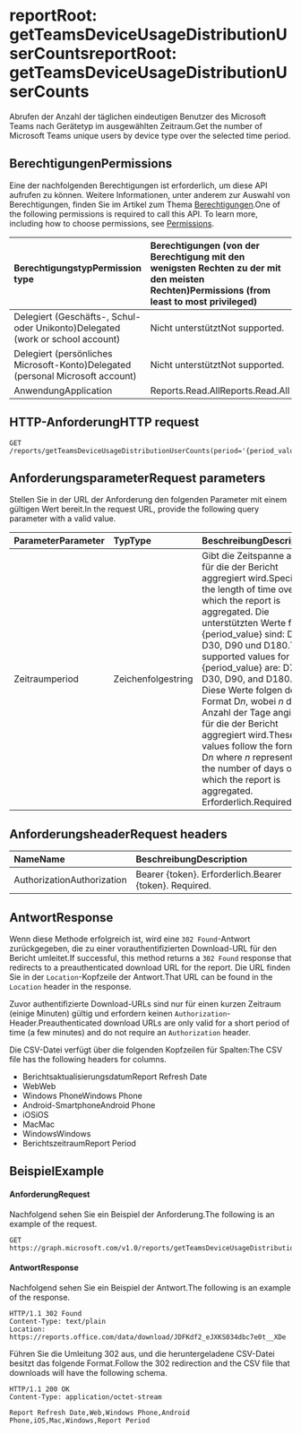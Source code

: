 # <a name="reportroot-getteamsdeviceusagedistributionusercounts"></a><span data-ttu-id="d5d69-101">reportRoot: getTeamsDeviceUsageDistributionUserCounts</span><span class="sxs-lookup"><span data-stu-id="d5d69-101">reportRoot: getTeamsDeviceUsageDistributionUserCounts</span></span>

<span data-ttu-id="d5d69-102">Abrufen der Anzahl der täglichen eindeutigen Benutzer des Microsoft Teams nach Gerätetyp im ausgewählten Zeitraum.</span><span class="sxs-lookup"><span data-stu-id="d5d69-102">Get the number of Microsoft Teams unique users by device type over the selected time period.</span></span>

## <a name="permissions"></a><span data-ttu-id="d5d69-103">Berechtigungen</span><span class="sxs-lookup"><span data-stu-id="d5d69-103">Permissions</span></span>

<span data-ttu-id="d5d69-p101">Eine der nachfolgenden Berechtigungen ist erforderlich, um diese API aufrufen zu können. Weitere Informationen, unter anderem zur Auswahl von Berechtigungen, finden Sie im Artikel zum Thema [Berechtigungen](../../../concepts/permissions_reference.md).</span><span class="sxs-lookup"><span data-stu-id="d5d69-p101">One of the following permissions is required to call this API. To learn more, including how to choose permissions, see [Permissions](../../../concepts/permissions_reference.md).</span></span>

| <span data-ttu-id="d5d69-106">Berechtigungstyp</span><span class="sxs-lookup"><span data-stu-id="d5d69-106">Permission type</span></span>                        | <span data-ttu-id="d5d69-107">Berechtigungen (von der Berechtigung mit den wenigsten Rechten zu der mit den meisten Rechten)</span><span class="sxs-lookup"><span data-stu-id="d5d69-107">Permissions (from least to most privileged)</span></span> |
| :------------------------------------- | :--------------------------------------- |
| <span data-ttu-id="d5d69-108">Delegiert (Geschäfts-, Schul- oder Unikonto)</span><span class="sxs-lookup"><span data-stu-id="d5d69-108">Delegated (work or school account)</span></span>     | <span data-ttu-id="d5d69-109">Nicht unterstützt</span><span class="sxs-lookup"><span data-stu-id="d5d69-109">Not supported.</span></span>                           |
| <span data-ttu-id="d5d69-110">Delegiert (persönliches Microsoft-Konto)</span><span class="sxs-lookup"><span data-stu-id="d5d69-110">Delegated (personal Microsoft account)</span></span> | <span data-ttu-id="d5d69-111">Nicht unterstützt</span><span class="sxs-lookup"><span data-stu-id="d5d69-111">Not supported.</span></span>                           |
| <span data-ttu-id="d5d69-112">Anwendung</span><span class="sxs-lookup"><span data-stu-id="d5d69-112">Application</span></span>                            | <span data-ttu-id="d5d69-113">Reports.Read.All</span><span class="sxs-lookup"><span data-stu-id="d5d69-113">Reports.Read.All</span></span>                         |

## <a name="http-request"></a><span data-ttu-id="d5d69-114">HTTP-Anforderung</span><span class="sxs-lookup"><span data-stu-id="d5d69-114">HTTP request</span></span>

<!-- { "blockType": "ignored" } -->

```http
GET /reports/getTeamsDeviceUsageDistributionUserCounts(period='{period_value}')
```

## <a name="request-parameters"></a><span data-ttu-id="d5d69-115">Anforderungsparameter</span><span class="sxs-lookup"><span data-stu-id="d5d69-115">Request parameters</span></span>

<span data-ttu-id="d5d69-116">Stellen Sie in der URL der Anforderung den folgenden Parameter mit einem gültigen Wert bereit.</span><span class="sxs-lookup"><span data-stu-id="d5d69-116">In the request URL, provide the following query parameter with a valid value.</span></span>

| <span data-ttu-id="d5d69-117">Parameter</span><span class="sxs-lookup"><span data-stu-id="d5d69-117">Parameter</span></span> | <span data-ttu-id="d5d69-118">Typ</span><span class="sxs-lookup"><span data-stu-id="d5d69-118">Type</span></span>   | <span data-ttu-id="d5d69-119">Beschreibung</span><span class="sxs-lookup"><span data-stu-id="d5d69-119">Description</span></span>                              |
| :-------- | :----- | :--------------------------------------- |
| <span data-ttu-id="d5d69-120">Zeitraum</span><span class="sxs-lookup"><span data-stu-id="d5d69-120">period</span></span>    | <span data-ttu-id="d5d69-121">Zeichenfolge</span><span class="sxs-lookup"><span data-stu-id="d5d69-121">string</span></span> | <span data-ttu-id="d5d69-122">Gibt die Zeitspanne an, für die der Bericht aggregiert wird.</span><span class="sxs-lookup"><span data-stu-id="d5d69-122">Specifies the length of time over which the report is aggregated.</span></span> <span data-ttu-id="d5d69-123">Die unterstützten Werte für {period_value} sind: D7, D30, D90 und D180.</span><span class="sxs-lookup"><span data-stu-id="d5d69-123">The supported values for {period_value} are: D7, D30, D90, and D180.</span></span> <span data-ttu-id="d5d69-124">Diese Werte folgen dem Format D*n*, wobei *n* die Anzahl der Tage angibt, für die der Bericht aggregiert wird.</span><span class="sxs-lookup"><span data-stu-id="d5d69-124">These values follow the format D*n* where *n* represents the number of days over which the report is aggregated.</span></span> <span data-ttu-id="d5d69-125">Erforderlich.</span><span class="sxs-lookup"><span data-stu-id="d5d69-125">Required.</span></span> |

## <a name="request-headers"></a><span data-ttu-id="d5d69-126">Anforderungsheader</span><span class="sxs-lookup"><span data-stu-id="d5d69-126">Request headers</span></span>

| <span data-ttu-id="d5d69-127">Name</span><span class="sxs-lookup"><span data-stu-id="d5d69-127">Name</span></span>          | <span data-ttu-id="d5d69-128">Beschreibung</span><span class="sxs-lookup"><span data-stu-id="d5d69-128">Description</span></span>               |
| :------------ | :------------------------ |
| <span data-ttu-id="d5d69-129">Authorization</span><span class="sxs-lookup"><span data-stu-id="d5d69-129">Authorization</span></span> | <span data-ttu-id="d5d69-p103">Bearer {token}. Erforderlich.</span><span class="sxs-lookup"><span data-stu-id="d5d69-p103">Bearer {token}. Required.</span></span> |

## <a name="response"></a><span data-ttu-id="d5d69-132">Antwort</span><span class="sxs-lookup"><span data-stu-id="d5d69-132">Response</span></span>

<span data-ttu-id="d5d69-133">Wenn diese Methode erfolgreich ist, wird eine `302 Found`-Antwort zurückgegeben, die zu einer vorauthentifizierten Download-URL für den Bericht umleitet.</span><span class="sxs-lookup"><span data-stu-id="d5d69-133">If successful, this method returns a `302 Found` response that redirects to a preauthenticated download URL for the report.</span></span> <span data-ttu-id="d5d69-134">Die URL finden Sie in der `Location`-Kopfzeile der Antwort.</span><span class="sxs-lookup"><span data-stu-id="d5d69-134">That URL can be found in the `Location` header in the response.</span></span>

<span data-ttu-id="d5d69-135">Zuvor authentifizierte Download-URLs sind nur für einen kurzen Zeitraum (einige Minuten) gültig und erfordern keinen `Authorization`-Header.</span><span class="sxs-lookup"><span data-stu-id="d5d69-135">Preauthenticated download URLs are only valid for a short period of time (a few minutes) and do not require an `Authorization` header.</span></span>

<span data-ttu-id="d5d69-136">Die CSV-Datei verfügt über die folgenden Kopfzeilen für Spalten:</span><span class="sxs-lookup"><span data-stu-id="d5d69-136">The CSV file has the following headers for columns.</span></span>

- <span data-ttu-id="d5d69-137">Berichtsaktualisierungsdatum</span><span class="sxs-lookup"><span data-stu-id="d5d69-137">Report Refresh Date</span></span>
- <span data-ttu-id="d5d69-138">Web</span><span class="sxs-lookup"><span data-stu-id="d5d69-138">Web</span></span>
- <span data-ttu-id="d5d69-139">Windows Phone</span><span class="sxs-lookup"><span data-stu-id="d5d69-139">Windows Phone</span></span>
- <span data-ttu-id="d5d69-140">Android-Smartphone</span><span class="sxs-lookup"><span data-stu-id="d5d69-140">Android Phone</span></span>
- <span data-ttu-id="d5d69-141">iOS</span><span class="sxs-lookup"><span data-stu-id="d5d69-141">iOS</span></span>
- <span data-ttu-id="d5d69-142">Mac</span><span class="sxs-lookup"><span data-stu-id="d5d69-142">Mac</span></span>
- <span data-ttu-id="d5d69-143">Windows</span><span class="sxs-lookup"><span data-stu-id="d5d69-143">Windows</span></span>
- <span data-ttu-id="d5d69-144">Berichtszeitraum</span><span class="sxs-lookup"><span data-stu-id="d5d69-144">Report Period</span></span>

## <a name="example"></a><span data-ttu-id="d5d69-145">Beispiel</span><span class="sxs-lookup"><span data-stu-id="d5d69-145">Example</span></span>

#### <a name="request"></a><span data-ttu-id="d5d69-146">Anforderung</span><span class="sxs-lookup"><span data-stu-id="d5d69-146">Request</span></span>

<span data-ttu-id="d5d69-147">Nachfolgend sehen Sie ein Beispiel der Anforderung.</span><span class="sxs-lookup"><span data-stu-id="d5d69-147">The following is an example of the request.</span></span>

<!-- {
  "blockType": "request",
  "name": "reportroot_getteamsdeviceusagedistributionusercounts"
}-->

```http
GET https://graph.microsoft.com/v1.0/reports/getTeamsDeviceUsageDistributionUserCounts(period='D7')
```

#### <a name="response"></a><span data-ttu-id="d5d69-148">Antwort</span><span class="sxs-lookup"><span data-stu-id="d5d69-148">Response</span></span>

<span data-ttu-id="d5d69-149">Nachfolgend sehen Sie ein Beispiel der Antwort.</span><span class="sxs-lookup"><span data-stu-id="d5d69-149">The following is an example of the response.</span></span>

<!-- { "blockType": "ignored" } --> 

```http
HTTP/1.1 302 Found
Content-Type: text/plain
Location: https://reports.office.com/data/download/JDFKdf2_eJXKS034dbc7e0t__XDe
```

<span data-ttu-id="d5d69-150">Führen Sie die Umleitung 302 aus, und die heruntergeladene CSV-Datei besitzt das folgende Format.</span><span class="sxs-lookup"><span data-stu-id="d5d69-150">Follow the 302 redirection and the CSV file that downloads will have the following schema.</span></span>

<!-- {
  "blockType": "response",
  "truncated": true,
  "@odata.type": "stream"
} -->

```http
HTTP/1.1 200 OK
Content-Type: application/octet-stream

Report Refresh Date,Web,Windows Phone,Android Phone,iOS,Mac,Windows,Report Period
```
